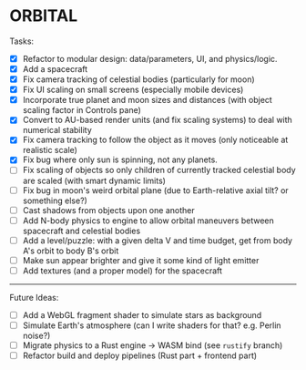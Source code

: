# ORBITAL

Tasks:

- [x] Refactor to modular design: data/parameters, UI, and physics/logic.
- [x] Add a spacecraft 
- [x] Fix camera tracking of celestial bodies (particularly for moon)
- [x] Fix UI scaling on small screens (especially mobile devices)
- [x] Incorporate true planet and moon sizes and distances (with object scaling factor in Controls pane)
- [x] Convert to AU-based render units (and fix scaling systems) to deal with numerical stability
- [x] Fix camera tracking to follow the object as it moves (only noticeable at realistic scale)
- [x] Fix bug where only sun is spinning, not any planets.
- [ ] Fix scaling of objects so only children of currently tracked celestial body are scaled (with smart dynamic limits)
- [ ] Fix bug in moon's weird orbital plane (due to Earth-relative axial tilt? or something else?)
- [ ] Cast shadows from objects upon one another
- [ ] Add N-body physics to engine to allow orbital maneuvers between spacecraft and celestial bodies
- [ ] Add a level/puzzle: with a given delta V and time budget, get from body A's orbit to body B's orbit
- [ ] Make sun appear brighter and give it some kind of light emitter
- [ ] Add textures (and a proper model) for the spacecraft

---

Future Ideas:

- [ ] Add a WebGL fragment shader to simulate stars as background
- [ ] Simulate Earth's atmosphere (can I write shaders for that? e.g. Perlin noise?)
- [ ] Migrate physics to a Rust engine -> WASM bind (see `rustify` branch)
- [ ] Refactor build and deploy pipelines (Rust part + frontend part)
